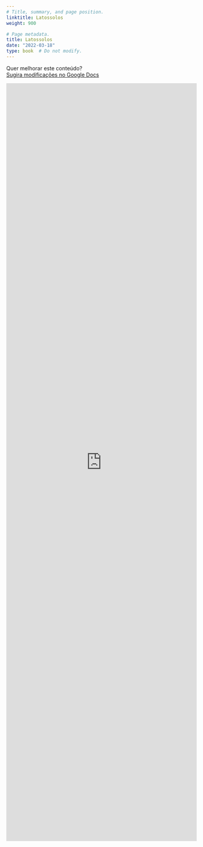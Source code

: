 ```yaml
---
# Title, summary, and page position.
linktitle: Latossolos
weight: 900

# Page metadata.
title: Latossolos
date: "2022-03-18"
type: book  # Do not modify.
---
```


Quer melhorar este conteúdo?<br>
[<i class="fa fa-edit" aria-hidden="true"></i> Sugira modificações no Google Docs][edit]

[edit]: https://docs.google.com/document/d/1Ux_kLohWOWBamFdGc1YTmBXDCyxpq7o3Af7lzNlj224/edit?usp=sharing

<iframe frameborder="0" style="width: 100%; height: 2000px" src="https://docs.google.com/document/d/e/2PACX-1vQn0XS9Gw6UX4vod-Bmkf7ingeRe6XKToy22i86nYqQRBjOlCLASf2J8dS--yQF53gM47gyKEkNKfnJ/pub?embedded=true"></iframe>
